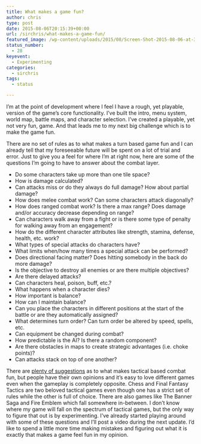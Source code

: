 ```yaml
---
title: What makes a game fun?
author: chris
type: post
date: 2015-08-06T20:15:39+00:00
url: /sirchris/what-makes-a-game-fun/
featured_image: /wp-content/uploads/2015/08/Screen-Shot-2015-08-06-at-3.39.31-PM-e1438892091101.png
status_number:
  - 28
keyevent:
  - Experimenting
categories:
  - sirchris
tags:
  - status

---
```

I’m at the point of development where I feel I have a rough, yet playable, version of the game’s core functionality. I’ve built the intro, menu system, world map, battle maps, and character selection. I’ve created a playable, yet not very fun, game. And that leads me to my next big challenge which is to make the game fun.
<!--more-->

There are no set of rules as to what makes a turn based game fun and I can already tell that my foreseeable future will be spent on a lot of trial and error. Just to give you a feel for where I’m at right now, here are some of the questions I’m going to have to answer about the combat layer.

  * Do some characters take up more than one tile space?
  * How is damage calculated?
  * Can attacks miss or do they always do full damage? How about partial damage?
  * How does melee combat work? Can some characters attack diagonally?
  * How does ranged combat work? Is there a max range? Does damage and/or accuracy decrease depending on range?
  * Can characters walk away from a fight or is there some type of penalty for walking away from an engagement?
  * How do the different character attributes like strength, stamina, defense, health, etc. work?
  * What types of special attacks do characters have?
  * What limits when/how many times a special attack can be performed?
  * Does directional facing matter? Does hitting somebody in the back do more damage?
  * Is the objective to destroy all enemies or are there multiple objectives?
  * Are there delayed attacks?
  * Can characters heal, poison, buff, etc.?
  * What happens when a character dies?
  * How important is balance?
  * How can I maintain balance?
  * Can you place the characters in different positions at the start of the battle or are they automatically assigned?
  * What determines turn order? Can turn order be altered by speed, spells, etc.
  * Can equipment be changed during combat?
  * How predictable is the AI? Is there a random component?
  * Are there obstacles in maps to create strategic advantages (i.e. choke points)?
  * Can attacks stack on top of one another?

There are [plenty of suggestions][1] as to what makes tactical based combat fun, but people have their own opinions and it’s easy to love different games even when the gameplay is completely opposite. Chess and Final Fantasy Tactics are two beloved tactical games even though one has a strict set of rules while the other is full of choice. There are also games like The Banner Saga and Fire Emblem which fall somewhere in-between. I don&#8217;t know where my game will fall on the spectrum of tactical games, but the only way to figure that out is by experimenting. I’ve already started playing around with some of these questions and I’ll post a video during the next update. I&#8217;d like to spend a little more time making mistakes and figuring out what it is exactly that makes a game feel fun in my opinion.

 [1]: http://forums.xkcd.com/viewtopic.php?f=21&t=83267